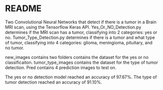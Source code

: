 # README

Two Convolutional Neural Networks that detect if there is a tumor in a Brain MRI scan, using the Tensorflow Keras API. 
Yes_Or_NO_Detection.py determines if the MRI scan has a tumor, classifying into 2 categories: yes or no. 
Tumor_Type_Detection.py determines if there is a tumor and what type of tumor, classifying into 4 categories: glioma, meningioma, pituitary, and no tumor.

new_images contains two folders contains the dataset for the yes or no classificaiton. tumor_type_images contains the dataset for the type of tumor detection. Pred contains 4 prediction images to test on.

The yes or no detection model reached an accuracy of 97.67%. The type of tumor detection reached an accuracy of 91.10%.
